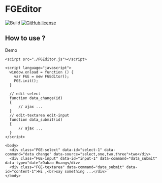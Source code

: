 # FGEditor

<!-- English | [繁體中文](./README.zh-TW.md) -->

<!-- <p align="center">
  <a href="#">
    <img src="./logo.png">
  </a>
</p> -->

![Build](https://img.shields.io/badge/Build-success-green)
[![GitHub license](https://img.shields.io/github/license/DabaoHuang/FGEditor.js.svg)](https://github.com/DabaoHuang/FGEditor.js/blob/master/LICENSE)

## How to use ? 

Demo
```
<scirpt src="./FGEditor.js"></script>

<script language="javascript">
  window.onload = function () {
    var FGE = new FGEditor();
    FGE.init();
  }

  // edit-select
  function data_change(id)
  {
      // ajax ...
  } 
  // edit-textarea edit-input
  function data_submit(id)
  {
      // ajax ... 
  }
</script>

<body>
  <div class="FGE-select" data-id="select-1" data-command="data_change" data-source="select,one,two,three">two</div>
  <div class="FGE-input" data-id="input-1" data-command="data_submit" data-type="date">Dabao Huang</div>
  <div class="FGE-textarea" data-command="data_submit" data-id="content-1">Hi ,<br>say something ...</div>
</body>
```